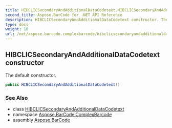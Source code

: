```yaml
---
title: HIBCLICSecondaryAndAdditionalDataCodetext.HIBCLICSecondaryAndAdditionalDataCodetext
second_title: Aspose.BarCode for .NET API Reference
description: HIBCLICSecondaryAndAdditionalDataCodetext constructor. The default constructor
type: docs
weight: 10
url: /net/aspose.barcode.complexbarcode/hibclicsecondaryandadditionaldatacodetext/hibclicsecondaryandadditionaldatacodetext/
---
```

## HIBCLICSecondaryAndAdditionalDataCodetext constructor

The default constructor.

```csharp
public HIBCLICSecondaryAndAdditionalDataCodetext()
```

### See Also

* class [HIBCLICSecondaryAndAdditionalDataCodetext](../)
* namespace [Aspose.BarCode.ComplexBarcode](../../../aspose.barcode.complexbarcode/)
* assembly [Aspose.BarCode](../../../)


